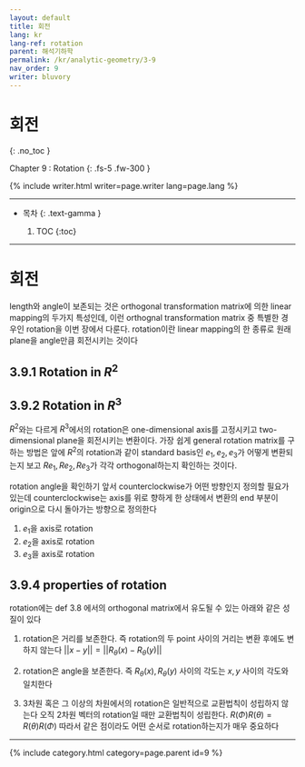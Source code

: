 ```yaml
---
layout: default
title: 회전
lang: kr
lang-ref: rotation
parent: 해석기하학
permalink: /kr/analytic-geometry/3-9
nav_order: 9
writer: bluvory
---
```


# 회전
{: .no_toc }


Chapter 9 : Rotation
{: .fs-5 .fw-300 }


{% include writer.html writer=page.writer lang=page.lang %}

---

- 목차
    {: .text-gamma }

    1. TOC
    {:toc}

---

# 회전
length와 angle이 보존되는 것은 orthogonal transformation matrix에 의한 linear mapping의 두가지 특성인데, 이런 orthognal transformation matrix 중 특별한 경우인 rotation을 이번 장에서 다룬다. rotation이란 linear mapping의 한 종류로 원래 plane을 angle만큼 회전시키는 것이다

## 3.9.1 Rotation in $R^2$

## 3.9.2 Rotation in $R^3$
$R^2$와는 다르게 $R^3$에서의 rotation은 one-dimensional axis를 고정시키고 two-dimensional plane을 회전시키는 변환이다. 가장 쉽게 general rotation matrix를 구하는 방법은 앞에 $R^2$의 rotation과 같이 standard basis인 $e_1, e_2, e_3$가 어떻게 변환되는지 보고 $Re_1, Re_2, Re_3$가 각각 orthogonal하는지 확인하는 것이다.

rotation angle을 확인하기 앞서 counterclockwise가 어떤 방향인지 정의할 필요가 있는데 counterclockwise는 axis를 위로 향하게 한 상태에서 변환의 end 부분이 origin으로 다시 돌아가는 방향으로 정의한다

1. $e_1$을 axis로 rotation
2. $e_2$을 axis로 rotation
3. $e_3$을 axis로 rotation


## 3.9.4 properties of rotation
rotation에는 def 3.8 에서의 orthogonal matrix에서 유도될 수 있는
아래와 같은 성질이 있다

1. rotation은 거리를 보존한다.
즉 rotation의 두 point 사이의 거리는 변환 후에도 변하지 않는다
$||x-y|| = ||R_θ(x)-R_θ(y)||$

1. rotation은 angle을 보존한다. 즉 $R_θ(x), R_ θ(y)$ 사이의 각도는 $x, y$ 사이의 각도와 일치한다

2. 3차원 혹은 그 이상의 차원에서의 rotation은 일반적으로 교환법칙이 성립하지 않는다
오직 2차원 벡터의 rotation일 때만 교환법칙이 성립한다. $R(Φ)R(θ)=R(θ)R(Φ)$
따라서 같은 점이라도 어떤 순서로 rotation하는지가 매우 중요하다


---

{% include category.html category=page.parent id=9 %}
